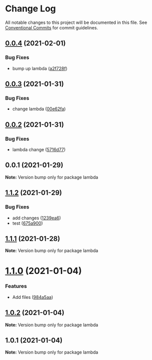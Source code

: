 # Change Log

All notable changes to this project will be documented in this file.
See [Conventional Commits](https://conventionalcommits.org) for commit guidelines.

## [0.0.4](https://github.com/kasada/docker-images-monorepo/compare/lambda@0.0.3...lambda@0.0.4) (2021-02-01)


### Bug Fixes

* bump up lambda ([a2f728f](https://github.com/kasada/docker-images-monorepo/commit/a2f728f10d15fad8f589b5805d9cf77e140d8e0f))





## [0.0.3](https://github.com/kasada/docker-images-monorepo/compare/lambda@0.0.2...lambda@0.0.3) (2021-01-31)


### Bug Fixes

* change lambda ([00e62fa](https://github.com/kasada/docker-images-monorepo/commit/00e62fad6f053d7ba38ce5f137aff4b8cabd088b))





## [0.0.2](https://github.com/kasada/docker-images-monorepo/compare/lambda@0.0.1...lambda@0.0.2) (2021-01-31)


### Bug Fixes

* lambda change ([5716d77](https://github.com/kasada/docker-images-monorepo/commit/5716d77754b84d8b5363e285e3385e61d8578c68))





## 0.0.1 (2021-01-29)

**Note:** Version bump only for package lambda





## [1.1.2](https://github.com/DavidHe1127/docker-images-monorepo/compare/lambda@1.1.1...lambda@1.1.2) (2021-01-29)


### Bug Fixes

* add changes ([1239ea6](https://github.com/DavidHe1127/docker-images-monorepo/commit/1239ea63754ea61cec5b60f4d4dc136d19ade1b1))
* test ([675a900](https://github.com/DavidHe1127/docker-images-monorepo/commit/675a90044ab00f615a62353436f200e96fe86dfd))





## [1.1.1](https://github.com/DavidHe1127/docker-images/compare/lambda@1.1.0...lambda@1.1.1) (2021-01-28)

**Note:** Version bump only for package lambda





# [1.1.0](https://github.com/DavidHe1127/docker-images/compare/lambda@1.0.2...lambda@1.1.0) (2021-01-04)


### Features

* Add files ([984a5aa](https://github.com/DavidHe1127/docker-images/commit/984a5aaf8cc3d689fbb2516656e9c7397728ba49))





## [1.0.2](https://github.com/DavidHe1127/docker-images/compare/lambda@1.0.1...lambda@1.0.2) (2021-01-04)

**Note:** Version bump only for package lambda





## 1.0.1 (2021-01-04)

**Note:** Version bump only for package lambda
